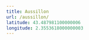 ```yaml
---
title: Aussillon
url: /aussillon/
latitude: 43.487981100000006
longitude: 2.3553618000000003
---
```

